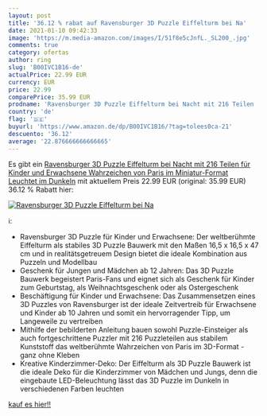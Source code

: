 ```yaml
---
layout: post
title: '36.12 % rabat auf Ravensburger 3D Puzzle Eiffelturm bei Na'
date: 2021-01-10 09:42:33
image: 'https://m.media-amazon.com/images/I/51f8e5cJnfL._SL200_.jpg'
comments: true
category: ofertas
author: ring
slug: 'B00IVC1B16-de'
actualPrice: 22.99 EUR
currency: EUR
price: 22.99
comparePrice: 35.99 EUR
prodname: 'Ravensburger 3D Puzzle Eiffelturm bei Nacht mit 216 Teilen  für Kinder und Erwachsene  Wahrzeichen von Paris im Miniatur-Format  Leuchtet im Dunkeln'
country: 'de'
flag: '🇩🇪'
buyurl: 'https://www.amazon.de/dp/B00IVC1B16/?tag=tolees0ca-21'
descuento: '36.12'
average: '22.876666666666665'
---
```


Es gibt ein [Ravensburger 3D Puzzle Eiffelturm bei Nacht mit 216 Teilen  für Kinder und Erwachsene  Wahrzeichen von Paris im Miniatur-Format  Leuchtet im Dunkeln](https://www.amazon.de/dp/B00IVC1B16/?tag=tolees0ca-21) mit aktuellem Preis 22.99 EUR (original: 35.99 EUR) 36.12 % Rabatt hier:

[![Ravensburger 3D Puzzle Eiffelturm bei Na](https://m.media-amazon.com/images/I/51f8e5cJnfL._SL200_.jpg)](https://www.amazon.de/dp/B00IVC1B16/?tag=tolees0ca-21)

ℹ️:

- Ravensburger 3D Puzzle für Kinder und Erwachsene: Der weltberühmte Eiffelturm als stabiles 3D Puzzle Bauwerk mit den Maßen 16,5 x 16,5 x 47 cm und in realitätsgetreuem Design bietet die ideale Kombination aus Puzzeln und Modellbau
- Geschenk für Jungen und Mädchen ab 12 Jahren: Das 3D Puzzle Bauwerk begeistert Paris-Fans und eignet sich als Geschenk für Kinder zum Geburtstag, als Weihnachtsgeschenk oder als Ostergeschenk
- Beschäftigung für Kinder und Erwachsene: Das Zusammensetzen eines 3D Puzzles von Ravensburger ist der ideale Zeitvertreib für Erwachsene und Kinder ab 10 Jahren und somit ein hervorragender Tipp, um Langeweile zu vertreiben
- Mithilfe der bebilderten Anleitung bauen sowohl Puzzle-Einsteiger als auch fortgeschrittene Puzzler mit 216 Puzzleteilen aus stabilem Kunststoff das weltberühmte Wahrzeichen von Paris im 3D-Format - ganz ohne Kleben
- Kreative Kinderzimmer-Deko: Der Eiffelturm als 3D Puzzle Bauwerk ist die ideale Deko für die Kinderzimmer von Mädchen und Jungs, denn die eingebaute LED-Beleuchtung lässt das 3D Puzzle im Dunkeln in verschiedenen Farben leuchten

[kauf es hier!!](https://www.amazon.de/dp/B00IVC1B16/?tag=tolees0ca-21)
